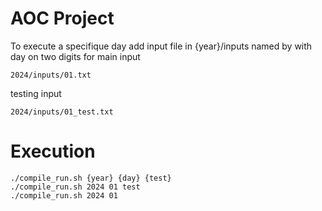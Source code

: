 # AOC Project
To execute a specifique day add input file in {year}/inputs named by with day on two digits 
for main input

    2024/inputs/01.txt

testing input

    2024/inputs/01_test.txt


# Execution

    ./compile_run.sh {year} {day} {test}
    ./compile_run.sh 2024 01 test
    ./compile_run.sh 2024 01
